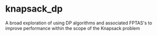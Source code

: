 # knapsack_dp
A broad exploration of using DP algorithms and associated FPTAS's to improve performance within the scope of the Knapsack problem
